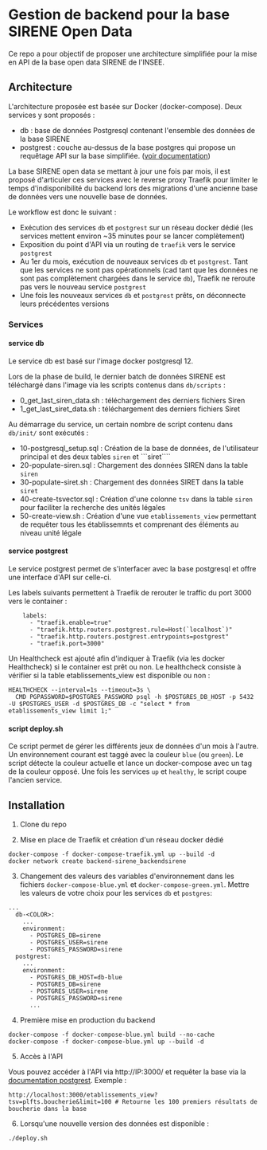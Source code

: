 # Gestion de backend pour la base SIRENE Open Data

Ce repo a pour objectif de proposer une architecture simplifiée pour la mise en API de la base open data SIRENE de l'INSEE.

## Architecture

L'architecture proposée est basée sur Docker (docker-compose). Deux services y sont proposés : 
- db : base de données Postgresql contenant l'ensemble des données de la base SIRENE
- postgrest : couche au-dessus de la base postgres qui propose un requêtage API sur la base simplifiée. ([voir documentation](http://postgrest.org/))

La base SIRENE open data se mettant à jour une fois par mois, il est proposé d'articuler ces services avec le reverse proxy Traefik pour limiter le temps d'indisponibilité du backend lors des migrations d'une ancienne base de données vers une nouvelle base de données.

Le workflow est donc le suivant : 
- Exécution des services ```db``` et ```postgrest``` sur un réseau docker dédié (les services mettent environ ~35 minutes pour se lancer complètement)
- Exposition du point d'API via un routing de ```traefik``` vers le service ```postgrest```
- Au 1er du mois, exécution de nouveaux services ```db``` et ```postgrest```. Tant que les services ne sont pas opérationnels (cad tant que les données ne sont pas complètement chargées dans le service ```db```), Traefik ne reroute pas vers le nouveau service ```postgrest```
- Une fois les nouveaux services ```db``` et ```postgrest``` prêts, on déconnecte leurs précédentes versions 

### Services

#### service db

Le service db est basé sur l'image docker postgresql 12. 

Lors de la phase de build, le dernier batch de données SIRENE est téléchargé dans l'image via les scripts contenus dans ```db/scripts``` :
- 0_get_last_siren_data.sh : téléchargement des derniers fichiers Siren
- 1_get_last_siret_data.sh : téléchargement des derniers fichiers Siret

Au démarrage du service, un certain nombre de script contenu dans ```db/init/``` sont exécutés : 
- 10-postgresql_setup.sql : Création de la base de données, de l'utilisateur principal et des deux tables ```siren``` et ```siret````
- 20-populate-siren.sql : Chargement des données SIREN dans la table ```siren```
- 30-populate-siret.sh : Chargement des données SIRET dans la table ```siret```
- 40-create-tsvector.sql : Création d'une colonne ```tsv``` dans la table ```siren``` pour faciliter la recherche des unités légales
- 50-create-view.sh : Création d'une vue ```etablissements_view``` permettant de requêter tous les établissemnts et comprenant des éléments au niveau unité légale

#### service postgrest

Le service postgrest permet de s'interfacer avec la base postgresql et offre une interface d'API sur celle-ci.

Les labels suivants permettent à Traefik de rerouter le traffic du port 3000 vers le container : 
```
    labels:
      - "traefik.enable=true"
      - "traefik.http.routers.postgrest.rule=Host(`localhost`)"
      - "traefik.http.routers.postgrest.entrypoints=postgrest"
      - "traefik.port=3000"
```

Un Healthcheck est ajouté afin d'indiquer à Traefik (via les docker Healthcheck) si le container est prêt ou non. Le healthcheck consiste à vérifier si la table etablissements_view est disponible ou non : 

```
HEALTHCHECK --interval=1s --timeout=3s \
  CMD PGPASSWORD=$POSTGRES_PASSWORD psql -h $POSTGRES_DB_HOST -p 5432 -U $POSTGRES_USER -d $POSTGRES_DB -c "select * from etablissements_view limit 1;"
```

#### script deploy.sh

Ce script permet de gérer les différents jeux de données d'un mois à l'autre. Un environnement courant est taggé avec la couleur ```blue``` (ou ```green```). Le script détecte la couleur actuelle et lance un docker-compose avec un tag de la couleur opposé. Une fois les services ```up``` et ```healthy```, le script coupe l'ancien service.


## Installation

1. Clone du repo

2. Mise en place de Traefik et création d'un réseau docker dédié

```
docker-compose -f docker-compose-traefik.yml up --build -d
docker network create backend-sirene_backendsirene
```

3. Changement des valeurs des variables d'environnement dans les fichiers ```docker-compose-blue.yml``` et ```docker-compose-green.yml```. Mettre les valeurs de votre choix pour les services ```db``` et ```postgres```:

```
...
  db-<COLOR>:
    ...
    environment:
      - POSTGRES_DB=sirene
      - POSTGRES_USER=sirene
      - POSTGRES_PASSWORD=sirene
  postgrest:
    ...
    environment:
      - POSTGRES_DB_HOST=db-blue
      - POSTGRES_DB=sirene
      - POSTGRES_USER=sirene
      - POSTGRES_PASSWORD=sirene
      ...
```

4. Première mise en production du backend 

```
docker-compose -f docker-compose-blue.yml build --no-cache
docker-compose -f docker-compose-blue.yml up --build -d
```

5. Accès à l'API

Vous pouvez accéder à l'API via http://IP:3000/ et requêter la base via la [documentation postgrest](http://postgrest.org/).
Exemple :
```
http://localhost:3000/etablissements_view?tsv=plfts.boucherie&limit=100 # Retourne les 100 premiers résultats de boucherie dans la base
```

6. Lorsqu'une nouvelle version des données est disponible : 

```
./deploy.sh
```
